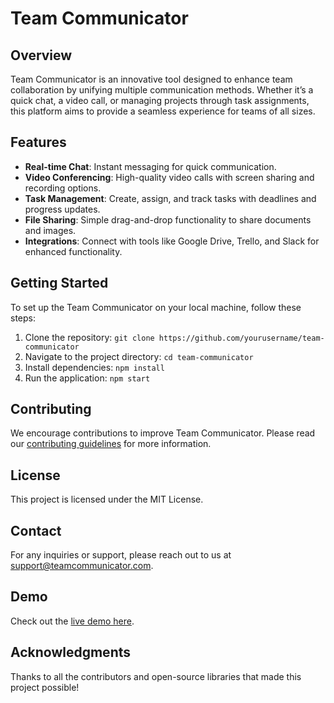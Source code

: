 # Team Communicator

## Overview
Team Communicator is an innovative tool designed to enhance team collaboration by unifying multiple communication methods. Whether it’s a quick chat, a video call, or managing projects through task assignments, this platform aims to provide a seamless experience for teams of all sizes.

## Features
- **Real-time Chat**: Instant messaging for quick communication.
- **Video Conferencing**: High-quality video calls with screen sharing and recording options.
- **Task Management**: Create, assign, and track tasks with deadlines and progress updates.
- **File Sharing**: Simple drag-and-drop functionality to share documents and images.
- **Integrations**: Connect with tools like Google Drive, Trello, and Slack for enhanced functionality.

## Getting Started
To set up the Team Communicator on your local machine, follow these steps:
1. Clone the repository: `git clone https://github.com/yourusername/team-communicator`
2. Navigate to the project directory: `cd team-communicator`
3. Install dependencies: `npm install`
4. Run the application: `npm start`

## Contributing
We encourage contributions to improve Team Communicator. Please read our [contributing guidelines](CONTRIBUTING.md) for more information.

## License
This project is licensed under the MIT License.

## Contact
For any inquiries or support, please reach out to us at support@teamcommunicator.com.

## Demo
Check out the [live demo here](http://live-demo.teamcommunicator.com).

## Acknowledgments
Thanks to all the contributors and open-source libraries that made this project possible!